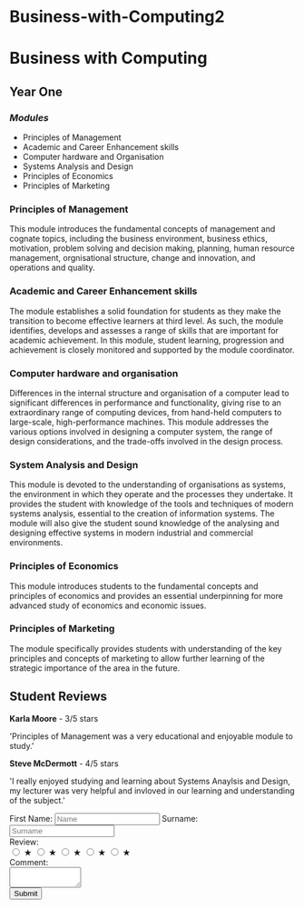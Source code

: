 # Business-with-Computing2
<!DOCTYPE html>
<html>
<head>
	<title>Year One</title>
	<link rel="stylesheet" type="text/css" href="yearone.css">
</head>
<body>
	<h1>Business with Computing</h1>
		<h2>Year One</h2>
			<h3><em>Modules</em></h3>
				<ul>
					<li>Principles of Management</li>
					<li>Academic and Career Enhancement skills</li>
					<li>Computer hardware and Organisation</li>
					<li>Systems Analysis and Design</li>
					<li>Principles of Economics</li>
					<li>Principles of Marketing</li>
				</ul>
			<h3>Principles of Management</h3>
				<p> This module introduces the fundamental concepts of management and cognate topics, including the business environment, business ethics, motivation, problem solving and decision making, planning, human resource management, orgnisational structure, change and innovation, and operations and quality.</p>
			<h3> Academic and Career Enhancement skills</h3>
				<p>The module establishes a solid foundation for students as they make the transition to become effective learners at third level. As such, the module identifies, develops and assesses a range of skills that are important for academic achievement. In this module, student learning, progression and achievement is closely monitored and supported by the module coordinator.</p>
			<h3>Computer hardware and organisation</h3>
				<p>Differences in the internal structure and organisation of a computer lead to significant differences in performance and functionality, giving rise to an extraordinary range of computing devices, from hand-held computers to large-scale, high-performance machines. This module addresses the various options involved in designing a computer system, the range of design considerations, and the trade-offs involved in the design process.</p>
			<h3>System Analysis and Design</h3>
				<p>This module is devoted to the understanding of organisations as systems, the environment in which they operate and the processes they undertake. It provides the student with knowledge of the tools and techniques of modern systems analysis, essential to the creation of information systems. The module will also give the student sound knowledge of the analysing and designing effective systems in modern industrial and commercial environments.</p>
			<h3>Principles of Economics</h3>
				<p>This module introduces students to the fundamental concepts and principles of economics and provides an essential underpinning for more advanced study of economics and economic issues.</p>
			<h3>Principles of Marketing</h3>
				<p>The module specifically provides students with understanding of the key principles and concepts of marketing to allow further learning of the strategic importance of the area in the future.</p>
			<h2>Student Reviews</h2>
        <div class="review1"
          <p><strong>Karla Moore</strong> - 3/5 stars</p>
  <p>'Principles of Management was a  very educational and enjoyable module to study.'</p>
  <p><strong>Steve McDermott</strong> - 4/5 stars</p>
  <p>'I really enjoyed studying and learning about Systems Anaylsis and Design, my lecturer was very helpful and invloved in our learning and understanding of the subject.'
			<form>
				<div>
					<label>First Name:
						<input type="text" name="first-name" placeholder="Name">
					</label>
					<label>Surname:
						<input type="text" name="surname" placeholder="Surname">
					</label>
				</div>
					<label>Review:
						<div class="star-rating">
  							<input type="radio" id="5-stars" name="rating" value="5" />
  							<label for="5-stars" class="star">&#9733;</label>
  							<input type="radio" id="4-stars" name="rating" value="4" />
  							<label for="4-stars" class="star">&#9733;</label>
  							<input type="radio" id="3-stars" name="rating" value="3" />
 						 	<label for="3-stars" class="star">&#9733;</label>
  							<input type="radio" id="2-stars" name="rating" value="2" />
  							<label for="2-stars" class="star">&#9733;</label>
  							<input type="radio" id="1-star" name="rating" value="1" />
  							<label for="1-star" class="star">&#9733;</label>
						</div>
					</label>
				<div>
					<label>Comment:
						<div>
						<textarea row="13" cols="13"></textarea>
						</div>
						<button>Submit</button>
					</label>
				</div>
			</form>

</body>
</html>
